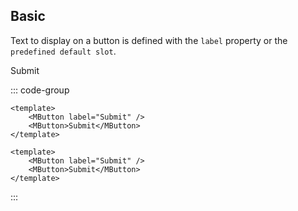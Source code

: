 ## Basic

Text to display on a button is defined with the `label` property or the `predefined default slot`.

<DemoContainer>
		<MButton label="Submit" />
		<MButton>Submit </MButton>
</DemoContainer>

::: code-group

```vue [Composition API]
<template>
	<MButton label="Submit" />
	<MButton>Submit</MButton>
</template>
```

```vue [Options API]
<template>
	<MButton label="Submit" />
	<MButton>Submit</MButton>
</template>
```

:::
